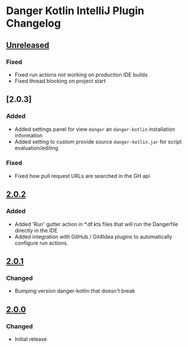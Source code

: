 <!-- Keep a Changelog guide -> https://keepachangelog.com -->

# Danger Kotlin IntelliJ Plugin Changelog

## [Unreleased]

### Fixed

- Fixed run actions not working on production IDE builds
- Fixed thread blocking on project start

## [2.0.3]

### Added

- Added settings panel for view `danger` an `danger-kotlin` installation information
- Added setting to custom provide source `danger-kotlin.jar` for script evaluation/editing

### Fixed

- Fixed how pull request URLs are searched in the GH api

## [2.0.2]

### Added

- Added 'Run' gutter action in *.df.kts files that will run the Dangerfile directly in the IDE
- Added integration with GitHub / Git4Idea plugins to automatically configure run actions.

## [2.0.1]

### Changed

- Bumping version danger-kotlin that doesn't break

## [2.0.0]

### Changed

- Initial release

[Unreleased]: https://github.com/r0adkll/danger-kotlin/compare/v2.0.2...HEAD
[2.0.2]: https://github.com/r0adkll/danger-kotlin/compare/v2.0.1...v2.0.2
[2.0.1]: https://github.com/r0adkll/danger-kotlin/compare/v2.0.0...v2.0.1
[2.0.0]: https://github.com/r0adkll/danger-kotlin/commits/v2.0.0
